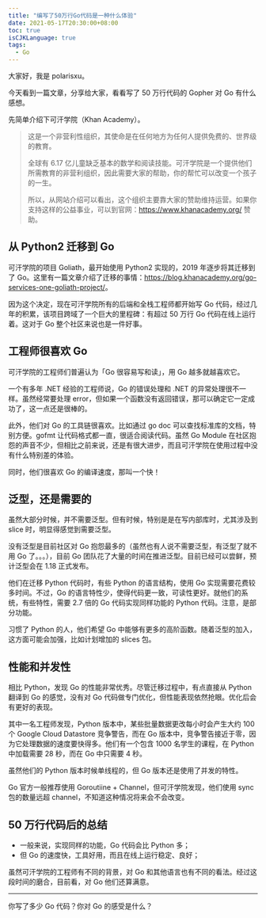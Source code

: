```yaml
---
title: "编写了50万行Go代码是一种什么体验"
date: 2021-05-17T20:30:00+08:00
toc: true
isCJKLanguage: true
tags: 
  - Go
---
```


大家好，我是 polarisxu。

今天看到一篇文章，分享给大家，看看写了 50 万行代码的 Gopher 对 Go 有什么感想。

先简单介绍下可汗学院（Khan Academy）。

> 这是一个非营利性组织，其使命是在任何地方为任何人提供免费的、世界级的教育。
>
> 全球有 6.17 亿儿童缺乏基本的数学和阅读技能。可汗学院是一个提供他们所需教育的非营利组织，因此需要大家的帮助，你的帮忙可以改变一个孩子的一生。
>
> 所以，从网站介绍可以看出，这个组织主要靠大家的赞助维持运营。如果你支持这样的公益事业，可以到官网：<https://www.khanacademy.org/> 赞助。

## 从 Python2 迁移到 Go

可汗学院的项目 Goliath，最开始使用 Python2 实现的，2019 年逐步将其迁移到了 Go。这里有一篇文章介绍了迁移的事情：<https://blog.khanacademy.org/go-services-one-goliath-project/>。

因为这个决定，现在可汗学院所有的后端和全栈工程师都开始写 Go 代码，经过几年的积累，该项目跨域了一个巨大的里程碑：有超过 50 万行 Go 代码在线上运行着。这对于 Go 整个社区来说也是一件好事。

## 工程师很喜欢 Go

可汗学院的工程师们普遍认为「Go 很容易写和读」，用 Go 越多就越喜欢它。

一个有多年 .NET 经验的工程师说，Go 的错误处理和 .NET 的异常处理很不一样。虽然经常要处理 error，但如果一个函数没有返回错误，那可以确定它一定成功了，这一点还是很棒的。

此外，他们对 Go 的工具链很喜欢。比如通过 go doc 可以查找标准库的文档，特别方便。gofmt 让代码格式都一直，很适合阅读代码。虽然 Go Module 在社区抱怨的声音不少，但相比之前来说，还是有很大进步，而且可汗学院在使用过程中没有什么特别差的体验。

同时，他们很喜欢 Go 的编译速度，那叫一个快！

## 泛型，还是需要的

虽然大部分时候，并不需要泛型。但有时候，特别是是在写内部库时，尤其涉及到 slice 时，明显得感觉到需要泛型。

没有泛型是目前社区对 Go 抱怨最多的（虽然也有人说不需要泛型，有泛型了就不用 Go 了。。。），目前 Go 团队花了大量的时间在推进泛型。目前已经可以尝鲜，预计泛型会在 1.18 正式发布。

他们在迁移 Python 代码时，有些 Python 的语言结构，使用 Go 实现需要花费较多时间。不过，Go 的语言特性少，使得代码更一致，可读性更好。就他们的系统，有些特性，需要 2.7 倍的 Go 代码实现同样功能的 Python 代码。注意，是部分功能。

习惯了 Python 的人，他们希望 Go 中能够有更多的高阶函数。随着泛型的加入，这方面可能会加强，比如计划增加的 slices 包。

## 性能和并发性

相比 Python，发现 Go 的性能非常优秀。尽管迁移过程中，有点直接从 Python 翻译到 Go 的感觉，没有对 Go 代码做专门优化，但性能表现依然抢眼。优化后会有更好的表现。

其中一名工程师发现，Python 版本中，某些批量数据更改每小时会产生大约 100 个 Google Cloud Datastore 竞争警告，而在 Go 版本中，竞争警告接近于零，因为它处理数据的速度要快得多。他们有一个包含 1000 名学生的课程，在 Python 中加载需要 28 秒，而在 Go 中只需要 4 秒。

虽然他们的 Python 版本时候单线程的，但 Go 版本还是使用了并发的特性。

Go 官方一般推荐使用 Goroutiine + Channel，但可汗学院发现，他们使用 sync 包的数量远超 channel，不知道这种情况将来会不会改变。

## 50 万行代码后的总结

- 一般来说，实现同样的功能，Go 代码会比 Python 多；
- 但 Go 的速度快，工具好用，而且在线上运行稳定、良好；

虽然可汗学院的工程师有不同的背景，对 Go 和其他语言也有不同的看法。经过这段时间的磨合，目前看，对 Go 他们还算满意。

---

你写了多少 Go 代码？你对 Go 的感受是什么？

